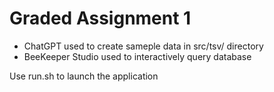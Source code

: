 # Graded Assignment 1

* ChatGPT used to create sameple data in src/tsv/ directory
* BeeKeeper Studio used to interactively query database

Use run.sh to launch the application
